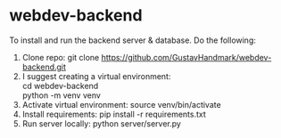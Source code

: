 # webdev-backend

To install and run the backend server & database. Do the following:
1. Clone repo: git clone https://github.com/GustavHandmark/webdev-backend.git
2. I suggest creating a virtual environment: <br>
    cd webdev-backend <br>
    python -m venv venv
3. Activate virtual environment: source venv/bin/activate
4. Install requirements: pip install -r requirements.txt
5. Run server locally: python server/server.py
